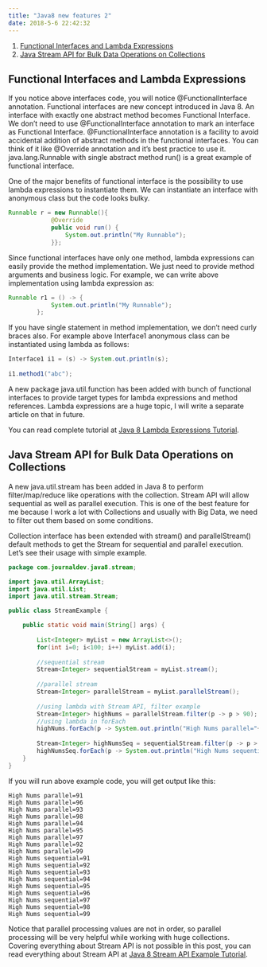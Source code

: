 ```yaml
---
title: "Java8 new features 2"
date: 2018-5-6 22:42:32
---
```


1. [Functional Interfaces and Lambda Expressions](#first)
2. [Java Stream API for Bulk Data Operations on Collections](#second)

## <a id="first"></a>Functional Interfaces and Lambda Expressions
If you notice above interfaces code, you will notice @FunctionalInterface annotation. Functional interfaces are new concept introduced in Java 8. An interface with exactly one abstract method becomes Functional Interface. We don’t need to use @FunctionalInterface annotation to mark an interface as Functional Interface. @FunctionalInterface annotation is a facility to avoid accidental addition of abstract methods in the functional interfaces. You can think of it like @Override annotation and it’s best practice to use it. java.lang.Runnable with single abstract method run() is a great example of functional interface.

One of the major benefits of functional interface is the possibility to use lambda expressions to instantiate them. We can instantiate an interface with anonymous class but the code looks bulky.
```java
Runnable r = new Runnable(){
			@Override
			public void run() {
				System.out.println("My Runnable");
			}};
```
Since functional interfaces have only one method, lambda expressions can easily provide the method implementation. We just need to provide method arguments and business logic. For example, we can write above implementation using lambda expression as:
```java
Runnable r1 = () -> {
			System.out.println("My Runnable");
		};
```
If you have single statement in method implementation, we don’t need curly braces also. For example above Interface1 anonymous class can be instantiated using lambda as follows:
```java
Interface1 i1 = (s) -> System.out.println(s);
		
i1.method1("abc");
```
A new package java.util.function has been added with bunch of functional interfaces to provide target types for lambda expressions and method references. Lambda expressions are a huge topic, I will write a separate article on that in future.

You can read complete tutorial at [Java 8 Lambda Expressions Tutorial](https://www.journaldev.com/2763/java-8-functional-interfaces).

## <a id="second"></a>Java Stream API for Bulk Data Operations on Collections
A new java.util.stream has been added in Java 8 to perform filter/map/reduce like operations with the collection. Stream API will allow sequential as well as parallel execution. This is one of the best feature for me because I work a lot with Collections and usually with Big Data, we need to filter out them based on some conditions.

Collection interface has been extended with stream() and parallelStream() default methods to get the Stream for sequential and parallel execution. Let’s see their usage with simple example.
```java
package com.journaldev.java8.stream;

import java.util.ArrayList;
import java.util.List;
import java.util.stream.Stream;

public class StreamExample {

	public static void main(String[] args) {
		
		List<Integer> myList = new ArrayList<>();
		for(int i=0; i<100; i++) myList.add(i);
		
		//sequential stream
		Stream<Integer> sequentialStream = myList.stream();
		
		//parallel stream
		Stream<Integer> parallelStream = myList.parallelStream();
		
		//using lambda with Stream API, filter example
		Stream<Integer> highNums = parallelStream.filter(p -> p > 90);
		//using lambda in forEach
		highNums.forEach(p -> System.out.println("High Nums parallel="+p));
		
		Stream<Integer> highNumsSeq = sequentialStream.filter(p -> p > 90);
		highNumsSeq.forEach(p -> System.out.println("High Nums sequential="+p));
	}
}
```
If you will run above example code, you will get output like this:
```
High Nums parallel=91
High Nums parallel=96
High Nums parallel=93
High Nums parallel=98
High Nums parallel=94
High Nums parallel=95
High Nums parallel=97
High Nums parallel=92
High Nums parallel=99
High Nums sequential=91
High Nums sequential=92
High Nums sequential=93
High Nums sequential=94
High Nums sequential=95
High Nums sequential=96
High Nums sequential=97
High Nums sequential=98
High Nums sequential=99
```

Notice that parallel processing values are not in order, so parallel processing will be very helpful while working with huge collections.
Covering everything about Stream API is not possible in this post, you can read everything about Stream API at [Java 8 Stream API Example Tutorial](https://www.journaldev.com/2774/java-8-stream).